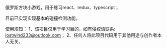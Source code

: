 俄罗斯方块小游戏，用于练习react、redux、typescript；

目前已实现实现基本的碰撞检测功能。

使用须知：
1、该项目仅用于学习目的，如有侵权请联系: lostwind233@outlook.com；
2、任何人将此项目代码用于其他用途与创作者本人无关。